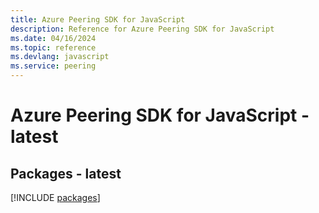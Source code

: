 ```yaml
---
title: Azure Peering SDK for JavaScript
description: Reference for Azure Peering SDK for JavaScript
ms.date: 04/16/2024
ms.topic: reference
ms.devlang: javascript
ms.service: peering
---
```

# Azure Peering SDK for JavaScript - latest
## Packages - latest
[!INCLUDE [packages](peering-index.md)]
